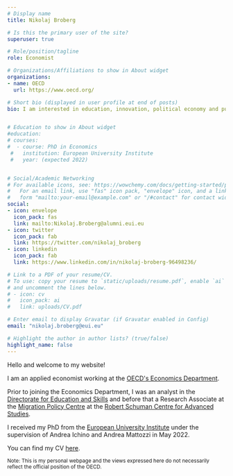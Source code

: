 ```yaml
---
# Display name
title: Nikolaj Broberg

# Is this the primary user of the site?
superuser: true

# Role/position/tagline
role: Economist 

# Organizations/Affiliations to show in About widget
organizations:
- name: OECD
  url: https://www.oecd.org/

# Short bio (displayed in user profile at end of posts)
bio: I am interested in education, innovation, political economy and public economics.


# Education to show in About widget
#education:
# courses:
#  - course: PhD in Economics 
 #   institution: European University Institute
 #   year: (expected 2022)


# Social/Academic Networking
# For available icons, see: https://wowchemy.com/docs/getting-started/page-builder/#icons
#   For an email link, use "fas" icon pack, "envelope" icon, and a link in the
#   form "mailto:your-email@example.com" or "/#contact" for contact widget.
social:
- icon: envelope
  icon_pack: fas
  link: mailto:Nikolaj.Broberg@alumni.eui.eu
- icon: twitter
  icon_pack: fab
  link: https://twitter.com/nikolaj_broberg
- icon: linkedin
  icon_pack: fab
  link: https://www.linkedin.com/in/nikolaj-broberg-96498236/

# Link to a PDF of your resume/CV.
# To use: copy your resume to `static/uploads/resume.pdf`, enable `ai` icons in `params.toml`, 
# and uncomment the lines below.
# - icon: cv
#   icon_pack: ai
#   link: uploads/CV.pdf

# Enter email to display Gravatar (if Gravatar enabled in Config)
email: "nikolaj.broberg@eui.eu"

# Highlight the author in author lists? (true/false)
highlight_name: false
---
```


Hello and welcome to my website! 

I am an applied economist working at the [OECD's Economics Department](https://www.oecd.org/en/topics/economy.html). 

Prior to joining the Economics Department, I was an analyst in the [Directorate for Education and Skills](https://www.oecd.org/en/topics/education-and-skills.html) and before that a Research Associate at the [Migration Policy Centre](https://migrationpolicycentre.eu/) at the [Robert Schuman Centre for Advanced Studies](https://www.eui.eu/en/academic-units/robert-schuman-centre-for-advanced-studies).

I received my PhD from the [European University Institute](https://www.eui.eu/en/academic-units/department-of-economics) under the supervision of Andrea Ichino and Andrea Mattozzi in May 2022. 

You can find my CV [here](uploads/CV.pdf).

<sub> Note: This is my personal webpage and the views expressed here do not necessarily reflect the official position of the OECD. <sub>

